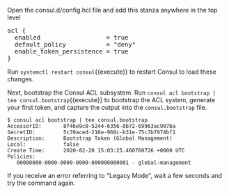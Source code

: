 Open the consul.d/config.hcl file and add this stanza anywhere in the top level

<pre class="file" data-target="clipboard">
acl {
  enabled                  = true
  default_policy           = "deny"
  enable_token_persistence = true
}
</pre>

Run `systemctl restart consul`{{execute}} to restart Consul to load
these changes.

Next, bootstrap the Consul ACL subsystem. Run
`consul acl bootstrap | tee consul.bootstrap`{{execute}}
to bootstrap the ACL system, generate your first token, and capture the output
into the `consul.bootstrap` file.

```shell
$ consul acl bootstrap | tee consul.bootstrap
AccessorID:       8f46e9c0-5244-6356-8b72-69963ac907ba
SecretID:         5c70aced-216e-960c-b31e-75c7b7974bf1
Description:      Bootstrap Token (Global Management)
Local:            false
Create Time:      2020-02-20 15:03:25.460760726 +0000 UTC
Policies:
   00000000-0000-0000-0000-000000000001 - global-management

```

If you receive an error referring to "Legacy Mode", wait a few seconds and try
the command again.
